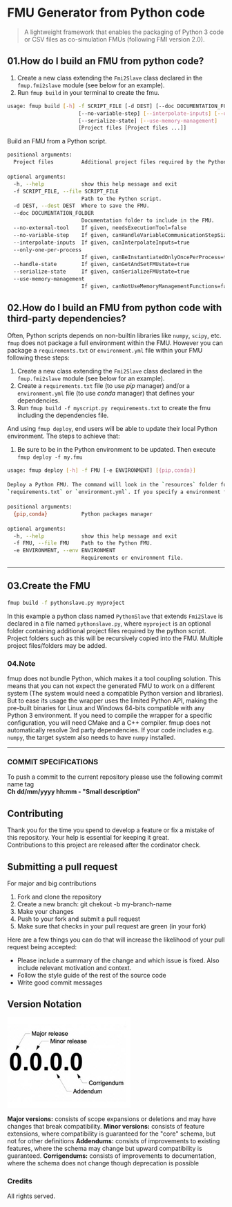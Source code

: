 # FMU Generator from Python code

> A lightweight framework that enables the packaging of Python 3 code or CSV files as co-simulation FMUs (following FMI version 2.0).

## 01.How do I build an FMU from python code?

1. Create a new class extending the `Fmi2Slave` class declared in the `fmup.fmi2slave` module (see below for an example).
2. Run `fmup build` in your terminal to create the fmu.

```bash
usage: fmup build [-h] -f SCRIPT_FILE [-d DEST] [--doc DOCUMENTATION_FOLDER] [--no-external-tool]
                       [--no-variable-step] [--interpolate-inputs] [--only-one-per-process] [--handle-state]
                       [--serialize-state] [--use-memory-management]
                       [Project files [Project files ...]]
```
Build an FMU from a Python script.
```bash
positional arguments:
  Project files         Additional project files required by the Python script.

optional arguments:
  -h, --help            show this help message and exit
  -f SCRIPT_FILE, --file SCRIPT_FILE
                        Path to the Python script.
  -d DEST, --dest DEST  Where to save the FMU.
  --doc DOCUMENTATION_FOLDER
                        Documentation folder to include in the FMU.
  --no-external-tool    If given, needsExecutionTool=false
  --no-variable-step    If given, canHandleVariableCommunicationStepSize=false
  --interpolate-inputs  If given, canInterpolateInputs=true
  --only-one-per-process
                        If given, canBeInstantiatedOnlyOncePerProcess=true
  --handle-state        If given, canGetAndSetFMUstate=true
  --serialize-state     If given, canSerializeFMUstate=true
  --use-memory-management
                        If given, canNotUseMemoryManagementFunctions=false
```

## 02.How do I build an FMU from python code with third-party dependencies?

Often, Python scripts depends on non-builtin libraries like `numpy`, `scipy`, etc.
`fmup` does not package a full environment within the FMU.
However you can package a `requirements.txt` or `environment.yml` file within your FMU following these steps:

1. Create a new class extending the `Fmi2Slave` class declared in the `fmup.fmi2slave` module (see below for an example).
2. Create a `requirements.txt` file (to use _pip_ manager) and/or a `environment.yml` file (to use _conda_ manager) that defines your dependencies.
3. Run `fmup build -f myscript.py requirements.txt` to create the fmu including the dependencies file.

And using `fmup deploy`, end users will be able to update their local Python environment. The steps to achieve that:


1. Be sure to be in the Python environment to be updated. Then execute `fmup deploy -f my.fmu`

```bash
usage: fmup deploy [-h] -f FMU [-e ENVIRONMENT] [{pip,conda}]

Deploy a Python FMU. The command will look in the `resources` folder for one of the following files:
`requirements.txt` or `environment.yml`. If you specify a environment file but no package manager, `conda` will be selected for `.yaml` and `.yml` otherwise `pip` will be used. The tool assume the Python environment in which the FMU should be executed is the current one.

positional arguments:
  {pip,conda}           Python packages manager

optional arguments:
  -h, --help            show this help message and exit
  -f FMU, --file FMU    Path to the Python FMU.
  -e ENVIRONMENT, --env ENVIRONMENT
                        Requirements or environment file.
```

---
## 03.Create the FMU

```bash
fmup build -f pythonslave.py myproject
```

In this example a python class named `PythonSlave` that extends `Fmi2Slave` is declared in a file named `pythonslave.py`,
where `myproject` is an optional folder containing additional project files required by the python script.
Project folders such as this will be recursively copied into the FMU. Multiple project files/folders may be added.

### 04.Note

fmup does not bundle Python, which makes it a tool coupling solution.
This means that you can not expect the generated FMU to work on a different system (The system would need a compatible Python version and libraries).
But to ease its usage the wrapper uses the limited Python API, making the pre-built binaries for Linux and Windows 64-bits
compatible with any Python 3 environment. If you need to compile the wrapper for a specific configuration,
you will need CMake and a C++ compiler.
fmup does not automatically resolve 3rd party dependencies. If your code includes e.g. `numpy`, the target system also needs to have `numpy` installed.

---

### COMMIT SPECIFICATIONS
To push a commit to the current repository please use the following commit name tag  
**Ch dd/mm/yyyy hh:mm - "Small description"**

## Contributing

Thank you for the time you spend to develop a feature or fix a mistake of this repository. Your help is essential for keeping it great.  
Contributions to this project are released after the cordinator check.

## Submitting a pull request

For major and big contributions
1. Fork and clone the repository
2. Create a new branch: git chekout -b my-branch-name
3. Make your changes
4. Push to your fork and submit a pull request
5. Make sure that checks in your pull request are green (in your fork)

Here are a few things you can do that will increase the likelihood of your pull request being accepted:
* Please include a summary of the change and which issue is fixed. Also include relevant motivation and context.
* Follow the style guide of the rest of the source code
* Write good commit messages

## Version Notation

![VersionNotation](/dev/Package/fmup/doc/img/version.jpg)

**Major versions:** consists of scope expansions or deletions and may have changes that break compatibility.
**Minor versions:** consists of feature extensions, where compatibility is guaranteed for the "core" schema, but not for other definitions
**Addendums:** consists of improvements to existing features, where the schema may change but upward compatibility is guaranteed.
**Corrigendums:** consists of improvements to documentation, where the schema does not change though deprecation is possible






### Credits

All rights served.
